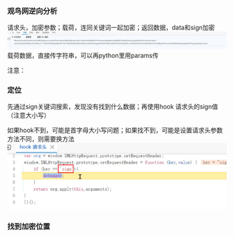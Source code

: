 ﻿### 观鸟网逆向分析 

请求头，加密参数；载荷，连同关键词一起加密；返回数据，data和sign加密
![](图片1.png)
载荷数据，直接传字符串，可以再python里用params传

注意：

### 定位

先通过sign关键词搜索，发现没有找到什么数据；再使用hook 请求头的sign值（注意大小写）

如果hook不到，可能是首字母大小写问题；如果找不到，可能是设置请求头参数方法不同，则需要换方法
![](图片2.png)


### 找到加密位置
